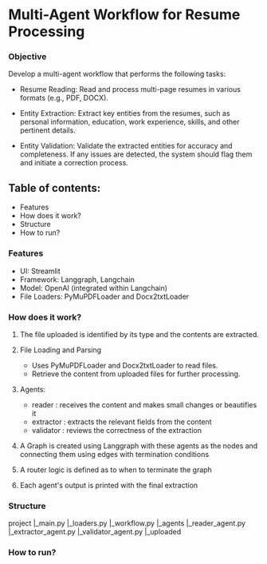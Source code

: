 # Multi-Agent Workflow for Resume Processing
### Objective

Develop a multi-agent workflow that performs the following tasks:

- Resume Reading: Read and process multi-page resumes in various formats (e.g., PDF, DOCX).

- Entity Extraction: Extract key entities from the resumes, such as personal information, education, work experience, skills, and other pertinent details.

- Entity Validation: Validate the extracted entities for accuracy and completeness. If any issues are detected, the system should flag them and initiate a correction process.


## Table of contents:
- Features
- How does it work?
- Structure
- How to run?

### Features
- UI: Streamlit
- Framework: Langgraph, Langchain
- Model: OpenAI (integrated within Langchain)
- File Loaders: PyMuPDFLoader and Docx2txtLoader

### How does it work?
1. The file uploaded is identified by its type and the contents are extracted.

2. File Loading and Parsing
    - Uses PyMuPDFLoader and Docx2txtLoader to read files.
    - Retrieve the content from uploaded files for further processing.

3. Agents:
   - reader : receives the content and makes small changes or beautifies it
   - extractor : extracts the relevant fields from the content
   - validator : reviews the correctness of the extraction

4. A Graph is created using Langgraph with these agents as the nodes and connecting them using edges with termination conditions

5. A router logic is defined as to when to terminate the graph

6. Each agent's output is printed with the final extraction
   

### Structure
project
    |_main.py
    |_loaders.py
    |_workflow.py
    |_agents
        |_reader_agent.py
        |_extractor_agent.py
        |_validator_agent.py
    |_uploaded

### How to run?


